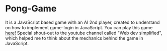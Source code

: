 # Pong-Game
It is a JavaScript based game with an AI 2nd player, created to understand on how to implement game-login in JavaScript. You can play this game [here!](https://samardeep-kajal.github.io/Pong-Game/)
Special shout-out to the youtube channel called "Web dev simplified", which helped me to think about the mechanics behind the game in JavaScript.
